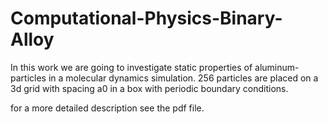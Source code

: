 # Computational-Physics-Binary-Alloy

In this work we are going to investigate static properties of aluminum-particles in a molecular dynamics simulation. 
256 particles are placed on a 3d grid with spacing a0 in a box with periodic boundary conditions.

for a more detailed description see the pdf file.

